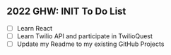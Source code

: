 ## 2022 GHW: INIT To Do List
- [ ] Learn React
- [ ] Learn Twilio API and participate in TwilioQuest
- [ ] Update my Readme to my existing GitHub Projects
